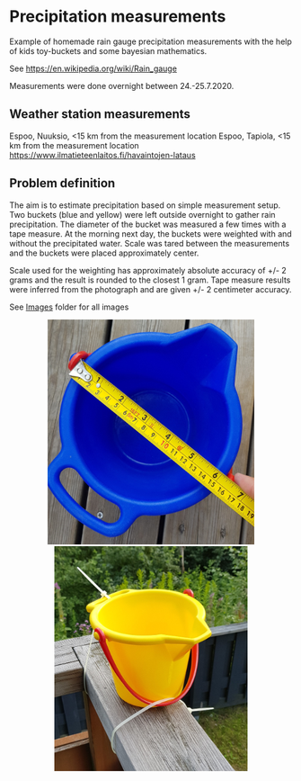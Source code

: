 # Precipitation measurements

Example of homemade rain gauge precipitation measurements with the help of kids toy-buckets and some bayesian mathematics.

See https://en.wikipedia.org/wiki/Rain_gauge

Measurements were done overnight between 24.-25.7.2020.

## Weather station measurements
Espoo, Nuuksio, <15 km from the measurement location
Espoo, Tapiola, <15 km from the measurement location
https://www.ilmatieteenlaitos.fi/havaintojen-lataus

## Problem definition

The aim is to estimate precipitation based on simple measurement setup.
Two buckets (blue and yellow) were left outside overnight to gather rain precipitation.
The diameter of the bucket was measured a few times with a tape measure.
At the morning next day, the buckets were weighted with and without the precipitated water.
Scale was tared between the measurements and the buckets were placed approximately center.

Scale used for the weighting has approximately absolute accuracy of +/- 2 grams and the result is rounded to the closest 1 gram.
Tape measure results were inferred from the photograph and are given +/- 2 centimeter accuracy.

See [Images](https://github.com/ahartikainen/BayesianWeather/tree/master/RainGauge/images_cropped) folder for all images

<p align="center">
  <img height="400" src="https://raw.githubusercontent.com/ahartikainen/BayesianWeather/master/RainGauge/images_cropped/2020-07-24%2019.40.23.jpg" raw=true alt=“Blue bucket” style=“margin-right: 10px;”>
  <img height="400" src="https://raw.githubusercontent.com/ahartikainen/BayesianWeather/master/RainGauge/images_cropped/2020-07-24%2019.43.45-1.jpg" raw=true alt=“Yellow bucket” style=“margin-right: 10px;”> 
</p>

